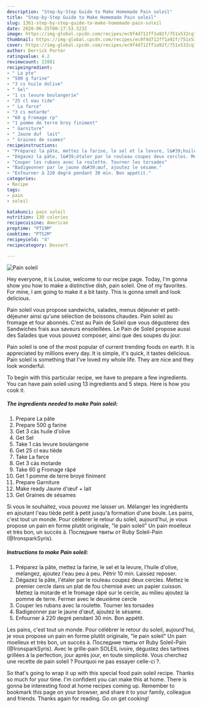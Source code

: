```yaml
---
description: "Step-by-Step Guide to Make Homemade Pain soleil"
title: "Step-by-Step Guide to Make Homemade Pain soleil"
slug: 1361-step-by-step-guide-to-make-homemade-pain-soleil
date: 2020-06-25T00:17:53.523Z
image: https://img-global.cpcdn.com/recipes/ec9f4d712ff1a92f/751x532cq70/pain-soleil-photo-principale-de-la-recette.jpg
thumbnail: https://img-global.cpcdn.com/recipes/ec9f4d712ff1a92f/751x532cq70/pain-soleil-photo-principale-de-la-recette.jpg
cover: https://img-global.cpcdn.com/recipes/ec9f4d712ff1a92f/751x532cq70/pain-soleil-photo-principale-de-la-recette.jpg
author: Derrick Porter
ratingvalue: 4.2
reviewcount: 22881
recipeingredient:
- " La pte"
- "500 g farine"
- "3 cs huile dolive"
- " Sel"
- "1 cs levure boulangerie"
- "25 cl eau tide"
- " La farce"
- "3 cs motarde"
- "60 g Fromage rp"
- "1 pomme de terre broy finiment"
- " Garniture"
- " Jaune duf  lait"
- " Graines de ssames"
recipeinstructions:
- "Préparez la pâte, mettez la farine, le sel et la levure, l&#39;huile d&#39;olive, mélangez, ajoutez l&#39;eau peu à peu. Pétrir 10 min. Laissez reposer."
- "Dégazez la pâte, l&#39;étaler par le rouleau coupez deux cercles. Mettez le premier cercle dans un plat de fou chemisé avec un papier cuisson. Mettez la motarde et le fromage râpé sur le cercle, au milieu ajoutez la pomme de terre. Fermer avec le deuxième cercle"
- "Couper les rubans avec la roulette. Tourner les torsades"
- "Badigeonner par le jaune d&#39;œuf, ajoutez le sésame."
- "Enfourner à 220 degré pendant 30 min. Bon appétit."
categories:
- Recipe
tags:
- pain
- soleil

katakunci: pain soleil 
nutrition: 130 calories
recipecuisine: American
preptime: "PT19M"
cooktime: "PT52M"
recipeyield: "4"
recipecategory: Dessert

---
```



![Pain soleil](https://img-global.cpcdn.com/recipes/ec9f4d712ff1a92f/751x532cq70/pain-soleil-photo-principale-de-la-recette.jpg)

Hey everyone, it is Louise, welcome to our recipe page. Today, I'm gonna show you how to make a distinctive dish, pain soleil. One of my favorites. For mine, I am going to make it a bit tasty. This is gonna smell and look delicious.

Pain soleil vous propose sandwichs, salades, menus déjeuner et petit-déjeuner ainsi qu&#39;une sélection de boissons chaudes. Pain soleil au fromage et four abonnés. C&#39;est au Pain de Soleil que vous dégusterez des Sandwiches frais aux saveurs ensoleillées. Le Pain de Soleil propose aussi des Salades que vous pouvez composer, ainsi que des soupes du jour.

Pain soleil is one of the most popular of current trending foods on earth. It is appreciated by millions every day. It is simple, it's quick, it tastes delicious. Pain soleil is something that I've loved my whole life. They are nice and they look wonderful.


To begin with this particular recipe, we have to prepare a few ingredients. You can have pain soleil using 13 ingredients and 5 steps. Here is how you cook it.

<!--inarticleads1-->

##### The ingredients needed to make Pain soleil:

1. Prepare  La pâte
1. Prepare 500 g farine
1. Get 3 càs huile d&#39;olive
1. Get  Sel
1. Take 1 càs levure boulangerie
1. Get 25 cl eau tiède
1. Take  La farce
1. Get 3 càs motarde
1. Take 60 g Fromage râpé
1. Get 1 pomme de terre broyé finiment
1. Prepare  Garniture
1. Make ready  Jaune d&#39;œuf + lait
1. Get  Graines de sésames


Si vous le souhaitez, vous pouvez me laisser un. Mélanger les ingrédients en ajoutant l&#39;eau tiède petit à petit jusqu&#39;à formation d&#39;une boule. Les pains, c&#39;est tout un monde. Pour célébrer le retour du soleil, aujourd&#39;hui, je vous propose un pain en forme plutôt originale, &#34;le pain soleil&#34; Un pain moelleux et très bon, un succès à. Последние твиты от Ruby Soleil-Pain (@IronsparkSyris). 

<!--inarticleads2-->

##### Instructions to make Pain soleil:

1. Préparez la pâte, mettez la farine, le sel et la levure, l&#39;huile d&#39;olive, mélangez, ajoutez l&#39;eau peu à peu. Pétrir 10 min. Laissez reposer.
1. Dégazez la pâte, l&#39;étaler par le rouleau coupez deux cercles. Mettez le premier cercle dans un plat de fou chemisé avec un papier cuisson. Mettez la motarde et le fromage râpé sur le cercle, au milieu ajoutez la pomme de terre. Fermer avec le deuxième cercle
1. Couper les rubans avec la roulette. Tourner les torsades
1. Badigeonner par le jaune d&#39;œuf, ajoutez le sésame.
1. Enfourner à 220 degré pendant 30 min. Bon appétit.


Les pains, c&#39;est tout un monde. Pour célébrer le retour du soleil, aujourd&#39;hui, je vous propose un pain en forme plutôt originale, &#34;le pain soleil&#34; Un pain moelleux et très bon, un succès à. Последние твиты от Ruby Soleil-Pain (@IronsparkSyris). Avec le grille-pain SOLEIL ivoire, dégustez des tartines grillées à la perfection, jour après jour, en toute simplicité. Vous cherchez une recette de pain soleil ? Pourquoi ne pas essayer celle-ci ?. 

So that's going to wrap it up with this special food pain soleil recipe. Thanks so much for your time. I'm confident you can make this at home. There is gonna be interesting food at home recipes coming up. Remember to bookmark this page on your browser, and share it to your family, colleague and friends. Thanks again for reading. Go on get cooking!
